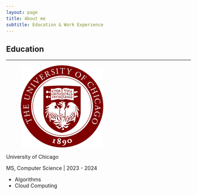 ```yaml
---
layout: page
title: About me
subtitle: Education & Work Experience
---
```


<html lang="en">
<head>
    <meta charset="UTF-8">
    <meta name="viewport" content="width=device-width, initial-scale=1.0">
    <title>About Me</title>
    <link rel="stylesheet" href="https://cdnjs.cloudflare.com/ajax/libs/bulma/0.9.3/css/bulma.min.css">
</head>
<body>
    <section class="section">
      <div class="container">
        <h1 class="title has-text-centered">Education</h1>
        <hr />
        <div class="card">
          <div class="card-content">
            <div class="media">
              <div class="media-left">
                <figure class="image is-48x48">
                  <img src="/assets/img/education/uchicago.png" alt="University of Chicago logo" />
                </figure>
              </div>
              <div class="content">
                <p class="title is-4">University of Chicago</p>
                <p class="subtitle is-6">MS, Computer Science | 2023 - 2024</p>
                <ul>
                  <li>Algorithms</li>
                  <li>Cloud Computing</li>
                  <!-- Add more courses as needed -->
                </ul>
              </div>
            </div>
          </div>
        </div>
        <!-- Repeat the card structure for other education entries -->
      </div>
    </section>
</body>
</html>
